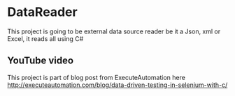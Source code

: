 # DataReader
This project is going to be external data source reader be it a Json, xml or Excel, it reads all using C#

## YouTube video
This project is part of blog post from ExecuteAutomation here
http://executeautomation.com/blog/data-driven-testing-in-selenium-with-c/
